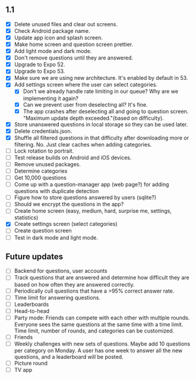 ## 1.1
  - [x] Delete unused files and clear out screens.
  - [x] Check Android package name.
  - [x] Update app icon and splash screen.
  - [x] Make home screen and question screen prettier.
  - [x] Add light mode and dark mode.
  - [x] Don't remove questions until they are answered.
  - [x] Upgrade to Expo 52.
  - [x] Upgrade to Expo 53.
  - [x] Make sure we are using new architecture. It's enabled by default in 53.
  - [x] Add settings screen where the user can select categories.
    - [x] Don't we already handle rate limiting in our queue? Why are we implementing it again?
    - [x] Can we prevent user from deselecting all? It's fine.
    - [x] The app crashes after deselecting all and going to question screen. "Maximum update depth exceeded."(based on difficulty).
  - [x] Store unanswered questions in local storage so they can be used later.
  - [x] Delete credentials.json.
  - [x] Shuffle all filtered questions in that difficulty after downloading more or filtering. No. Just clear caches when adding categories.
  - [ ] Lock rotation to portrait.
  - [ ] Test release builds on Android and iOS devices.
  - [ ] Remove unused packages.
  - [ ] Determine categories
  - [ ] Get 10,000 questions
  - [ ] Come up with a question-manager app (web page?) for adding questions with duplicate detection
  - [ ] Figure how to store questions answered by users (sqlite?)
  - [ ] Should we encrypt the questions in the app?
  - [ ] Create home screen (easy, medium, hard, surprise me, settings, statistics)
  - [x] Create settings screen (select categories)
  - [ ] Create question screen
  - [ ] Test in dark mode and light mode.

## Future updates
  - [ ] Backend for questions, user accounts
  - [ ] Track questions that are answered and determine how difficult they are based on how often they are answered correctly.
  - [ ] Periodically cull questions that have a >95% correct answer rate.
  - [ ] Time limit for answering questions.
  - [ ] Leaderboards
  - [ ] Head-to-head
  - [ ] Party mode: Friends can compete with each other with multiple rounds. Everyone sees the same questions at the same time with a time limit. Time limit, number of rounds, and categories can be customized.
  - [ ] Friends
  - [ ] Weekly challenges with new sets of questions. Maybe add 10 questions per category on Monday. A user has one week to answer all the new questions, and a leaderboard will be posted.
  - [ ] Picture round
  - [ ] TV app
